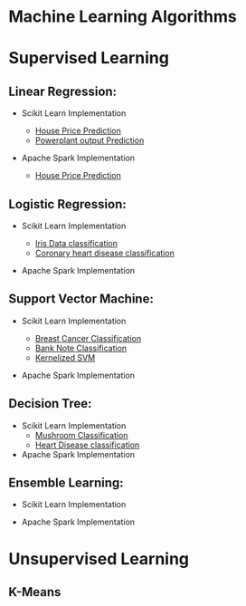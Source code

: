 # Machine Learning Algorithms

# Supervised Learning
## Linear Regression:

* Scikit Learn Implementation
	* [House Price Prediction](https://github.com/rohankavari/MachineLearning/blob/main/Linear_regression.ipynb)
	* [Powerplant output Prediction](https://github.com/rohankavari/MachineLearning/blob/main/Energy_Prediction_of_Power_plant.ipynb)

* Apache Spark Implementation
	* [House Price Prediction](https://github.com/rohankavari/MachineLearning/blob/main/spark_Linear_regression.ipynb)


## Logistic Regression:

* Scikit Learn Implementation
	* [Iris Data classification](https://github.com/rohankavari/MachineLearning/blob/main/Logistic_Regression_balanced.ipynb)
	* [Coronary heart disease classification](https://github.com/rohankavari/MachineLearning/blob/main/Logistic_Regression_imbalanced.ipynb)

* Apache Spark Implementation

## Support Vector Machine:

* Scikit Learn Implementation
	* [Breast Cancer Classification](https://github.com/rohankavari/MachineLearning/blob/main/Breast_cancer_classification.ipynb) 
	* [Bank Note Classification](https://github.com/rohankavari/MachineLearning/blob/main/Bank_Note_Classification.ipynb)
	* [Kernelized SVM](https://github.com/rohankavari/MachineLearning/blob/main/SVM_Kernels.ipynb)
	
* Apache Spark Implementation

## Decision Tree:

* Scikit Learn Implementation
	* [Mushroom Classification](https://github.com/rohankavari/MachineLearning/blob/main/decision_tree_mushroom_data.ipynb)
	* [Heart Disease classification](https://github.com/rohankavari/MachineLearning/blob/main/Heart_disease_classification_Decision_tree.ipynb)
* Apache Spark Implementation

## Ensemble Learning:

* Scikit Learn Implementation
	
* Apache Spark Implementation

# Unsupervised Learning

## K-Means
